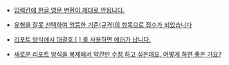 * [입력칸에 한글 영문 변환이 제대로 안됩니다.](../자주하는질문/000한글입력문제.md)  

* [유형을 잘못 선택하여 엉뚱한 기준(규격)의 항목으로 접수가 되었습니다](../자주하는질문/003항목기준변경.md)

* [리포트 양식에서 대괄호 [ ] 를 사용하면 에러가 납니다.](../자주하는질문/002리포트대괄호사용.md)  

* [새로운 리포트 양식을 복제해서 약간만 수정 하고 싶은데요, 어떻게 하면 좋은 가요?](../자주하는질문/002리포트복제수정.md)
